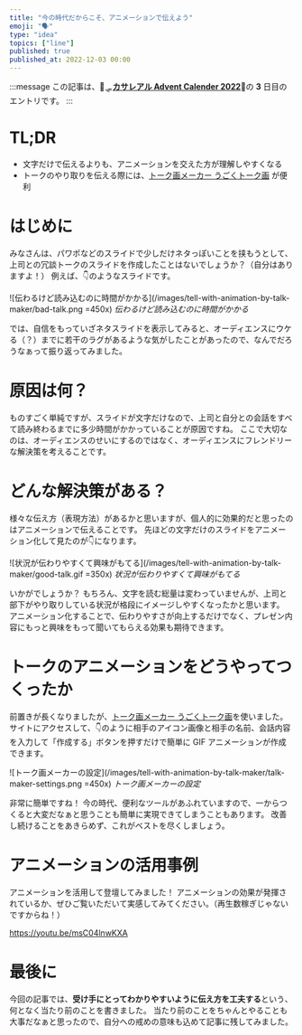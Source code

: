 ```yaml
---
title: "今の時代だからこそ、アニメーションで伝えよう"
emoji: "🗣"
type: "idea"
topics: ["line"]
published: true
published_at: 2022-12-03 00:00
---
```


:::message
この記事は、🦌🛷[**カサレアル Advent Calender 2022**](https://qiita.com/advent-calendar/2022/casareal)🎄の **3** 日目のエントリです。
:::

# TL;DR

* 文字だけで伝えるよりも、アニメーションを交えた方が理解しやすくなる
* トークのやり取りを伝える際には、[トーク画メーカー うごくトーク画](https://www.mojimaru.com/talk/talkanime.html) が便利

# はじめに

みなさんは、パワポなどのスライドで少しだけネタっぽいことを挟もうとして、上司との冗談トークのスライドを作成したことはないでしょうか？（自分はありますよ！）
例えば、👇のようなスライドです。

![伝わるけど読み込むのに時間がかかる](/images/tell-with-animation-by-talk-maker/bad-talk.png =450x)
*伝わるけど読み込むのに時間がかかる*

では、自信をもっていざネタスライドを表示してみると、オーディエンスにウケる（？）までに若干のラグがあるような気がしたことがあったので、なんでだろうなぁって振り返ってみました。

# 原因は何？

ものすごく単純ですが、スライドが文字だけなので、上司と自分との会話をすべて読み終わるまでに多少時間がかかっていることが原因ですね。
ここで大切なのは、オーディエンスのせいにするのではなく、オーディエンスにフレンドリーな解決策を考えることです。

# どんな解決策がある？

様々な伝え方（表現方法）があるかと思いますが、個人的に効果的だと思ったのはアニメーションで伝えることです。
先ほどの文字だけのスライドをアニメーション化して見たのが👇になります。

![状況が伝わりやすくて興味がもてる](/images/tell-with-animation-by-talk-maker/good-talk.gif =350x)
*状況が伝わりやすくて興味がもてる*

いかがでしょうか？
もちろん、文字を読む総量は変わっていませんが、上司と部下がやり取りしている状況が格段にイメージしやすくなったかと思います。
アニメーション化することで、伝わりやすさが向上するだけでなく、プレゼン内容にもっと興味をもって聞いてもらえる効果も期待できます。

# トークのアニメーションをどうやってつくったか

前置きが長くなりましたが、[トーク画メーカー うごくトーク画](https://www.mojimaru.com/talk/talkanime.html)を使いました。
サイトにアクセスして、👇のように相手のアイコン画像と相手の名前、会話内容を入力して「作成する」ボタンを押すだけで簡単に GIF アニメーションが作成できます。

![トーク画メーカーの設定](/images/tell-with-animation-by-talk-maker/talk-maker-settings.png =450x)
*トーク画メーカーの設定*

非常に簡単ですね！
今の時代、便利なツールがあふれていますので、一からつくると大変だなぁと思うことも簡単に実現できてしまうこともあります。
改善し続けることをあきらめず、これがベストを尽くしましょう。

# アニメーションの活用事例

アニメーションを活用して登壇してみました！
アニメーションの効果が発揮されているか、ぜひご覧いただいて実感してみてください。（再生数稼ぎじゃないですからね！）

https://youtu.be/msC04lnwKXA

# 最後に

今回の記事では、**受け手にとってわかりやすいように伝え方を工夫する**という、何となく当たり前のことを書きました。
当たり前のことをちゃんとやることも大事だなぁと思ったので、自分への戒めの意味も込めて記事に残してみました。
